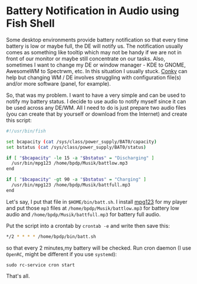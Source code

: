 # Battery Notification in Audio using Fish Shell

Some desktop environments provide battery notification so that every time battery is low or maybe full, the DE will notify us. The notification usually comes as something like tooltip which may not be handy if we are not in front of our monitor or maybe still concentrate on our tasks. Also, sometimes I want to change my DE or window manager - KDE to GNOME, AwesomeWM to Spectrwm, etc. In this situation I usually stuck. [Conky](https://github.com/brndnmtthws/conky) can help but changing WM / DE involves struggling with configuration file(s) and/or more software (panel, for example).

So, that was my problem. I want to have a very simple and can be used to notify my battery status. I decide to use audio to notify myself since it can be used across any DE/WM. All I need to do is just prepare two audio files (you can create that by yourself or download from the Internet) and create this script:

```bash
#!/usr/bin/fish

set bcapacity (cat /sys/class/power_supply/BAT0/capacity)
set bstatus (cat /sys/class/power_supply/BAT0/status)

if [ "$bcapacity" -le 15 -a "$bstatus" = "Discharging" ]
  /usr/bin/mpg123 /home/bpdp/Musik/battlow.mp3
end

if [ "$bcapacity" -gt 90 -a "$bstatus" = "Charging" ]
  /usr/bin/mpg123 /home/bpdp/Musik/battfull.mp3
end
```

Let's say, I put that file in `$HOME/bin/batt.sh`. I install [mpg123](https://www.mpg123.de/) for my player and put those `mp3` files at `/home/bpdp/Musik/battlow.mp3` for battery low audio and `/home/bpdp/Musik/battfull.mp3` for battery full audio.

Put the script into a crontab by `crontab -e` and write then save this:

```bash
*/2 * * * * /home/bpdp/bin/batt.sh
```

so that every 2 minutes,my battery will be checked. Run cron daemon (I use `OpenRC`, might be different if you use `systemd`):

```
sudo rc-service cron start
```

That's all. 
